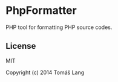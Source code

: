 PhpFormatter
============

PHP tool for formatting PHP source codes.

License
-------

MIT

Copyright (c) 2014 Tomáš Lang